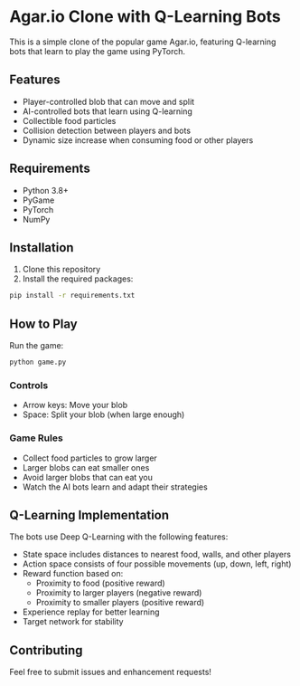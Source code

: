 # Agar.io Clone with Q-Learning Bots

This is a simple clone of the popular game Agar.io, featuring Q-learning bots that learn to play the game using PyTorch.

## Features

- Player-controlled blob that can move and split
- AI-controlled bots that learn using Q-learning
- Collectible food particles
- Collision detection between players and bots
- Dynamic size increase when consuming food or other players

## Requirements

- Python 3.8+
- PyGame
- PyTorch
- NumPy

## Installation

1. Clone this repository
2. Install the required packages:
```bash
pip install -r requirements.txt
```

## How to Play

Run the game:
```bash
python game.py
```

### Controls
- Arrow keys: Move your blob
- Space: Split your blob (when large enough)

### Game Rules
- Collect food particles to grow larger
- Larger blobs can eat smaller ones
- Avoid larger blobs that can eat you
- Watch the AI bots learn and adapt their strategies

## Q-Learning Implementation

The bots use Deep Q-Learning with the following features:
- State space includes distances to nearest food, walls, and other players
- Action space consists of four possible movements (up, down, left, right)
- Reward function based on:
  - Proximity to food (positive reward)
  - Proximity to larger players (negative reward)
  - Proximity to smaller players (positive reward)
- Experience replay for better learning
- Target network for stability

## Contributing

Feel free to submit issues and enhancement requests! 